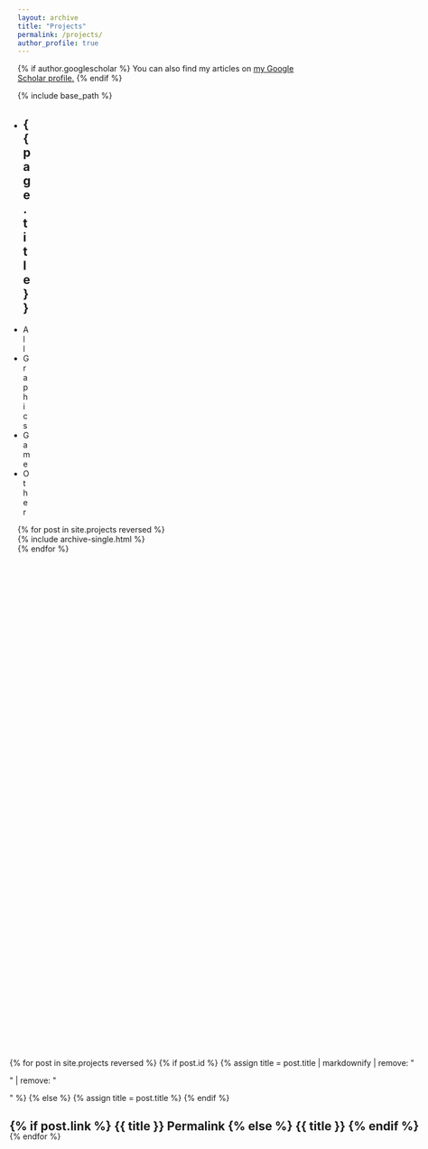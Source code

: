 ```yaml
---
layout: archive
title: "Projects"
permalink: /projects/
author_profile: true
---
```


{% if author.googlescholar %}
  You can also find my articles on <u><a href="{{author.googlescholar}}">my Google Scholar profile</a>.</u>
{% endif %}

{% include base_path %}
<style>
  
@media screen and (max-width:700px){
.rightNavigator{
  display:none; 
  }
}
  .rightNavigator {
    position: fixed !important;
    right: 1.5em !important;
    top: 50%;
    -moz-transform: translatey(-50%);
    -ms-transform: translatey(-50%);
    -o-transform: translatey(-50%);
    -webkit-transform: translatey(-50%);
    transform: translatey(-50%);
    overflow: auto;
}
.rightNavigator::-webkit-scrollbar {
  display: none; /* Chrome Safari */
}

.projectsItems {
    margin-right: 15em !important;
    min-width: 430px;
}

.rightNavigator>ul>li {
    margin-bottom: -1.5em !important;
    list-style: none;
}

.rightNavigator>ul>li>h2>a {
    text-decoration: none !important;
}

#projectsMasthead {
    border-bottom: 0px !important;
    width: 0px;
}

#projectsMasthead .masthead__inner-wrap {
    min-width: none !important;
    margin-right: 15em !important;
    margin-left: -1em !important;
    text-decoration: none !important;
}

#projectsMasthead .masthead__inner-wrap li a {
    text-decoration: none !important;
}
</style>
<div class="masthead" id="projectsMasthead">
  <div class="masthead__inner-wrap">
    <div class="masthead__menu">
      <nav id="site-nav" class="greedy-nav">
        <ul class="visible-links">
          <li class="masthead__menu-item masthead__menu-item--lg"><h1>{{page.title}}</h1></li>
            <li class="masthead__menu-item"><a href="javascript:;">All</a></li>
            <li class="masthead__menu-item"><a href="javascript:;">Graphics</a></li>
            <li class="masthead__menu-item"><a href="javascript:;">Game</a></li>
            <li class="masthead__menu-item"><a href="javascript:;">Other</a></li>
        </ul>
      </nav>
    </div>
  </div>
</div>
<div class="projectsWrap">
  <div class="projectsItems">
      {% for post in site.projects reversed %}
          <div id="project{{post.title}}" class="{{post.tag}}">
            {% include archive-single.html %}
          </div>
        {% endfor %}
  </div>
  <div class="rightNavigator">
    <ul>
    {% for post in site.projects reversed %}
      {% if post.id %}
        {% assign title = post.title | markdownify | remove: "<p>" | remove: "</p>" %}
      {% else %}
        {% assign title = post.title %}
      {% endif %}
      <li id = "{{title}}" class="{{post.tag}}">
          <h2 class="archive__item-title" itemprop="headline">
        {% if post.link %}
          <a href="javascript:;">{{ title }}</a> <a href="javascript:;" rel=""><i class="fa fa-link" aria-hidden="true" title=""></i><span class="sr-only">Permalink</span></a>
        {% else %}
          <a href="javascript:;" rel="">{{ title }}</a>
        {% endif %}
      </h2>
      </li>
    {% endfor %}
    </ul>
  </div>
</div>
